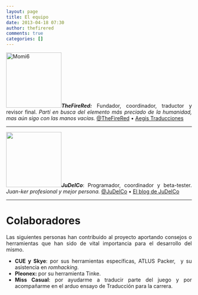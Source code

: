 ```yaml
---
layout: page
title: El equipo
date: 2013-04-18 07:30
author: thefirered
comments: true
categories: []
---
```

<p style="text-align:justify;"><img class="alignleft wp-image-163" src="http://eo3es.files.wordpress.com/2013/04/momi6.png" alt="Momi6" width="150" height="150" /><em><strong>TheFireRed:</strong></em> Fundador, coordinador, traductor y revisor final. <em>Partí en busca del elemento más preciado de la humanidad, mas aún sigo con las manos vacías.</em> <a title="TheFireRed en Twitter" href="https://twitter.com/TheFireRed" target="_blank">@TheFireRed</a> • <a title="Aegis Traducciones" href="http://aegis.romhackhispano.org/" target="_blank">Aegis Traducciones</a></p>


<hr />
<p style="text-align:justify;"><img class="alignleft" src="https://eo3es.files.wordpress.com/2013/04/629a185ddf3595e91eb4055b2dca7b39.png" alt="" width="150" height="150" /><em><strong>JuDelCo</strong></em>: Programador, coordinador y beta-tester. <em>Juan-ker profesional y mejor persona.</em> <a title="JuDelCo en Twitter" href="https://twitter.com/JuDelCo" target="_blank">@JuDelCo</a> • <a title="El blog de JuDelCo" href="http://judelco.wordpress.com" target="_blank">El blog de JuDelCo</a></p>


<hr />

<h1 style="text-align:justify;">Colaboradores</h1>
<p style="text-align:justify;">Las siguientes personas han contribuido al proyecto aportando consejos o herramientas que han sido de vital importancia para el desarrollo del mismo.</p>

<ul>
	<li style="text-align:justify;"><strong>CUE y Skye</strong>: por sus herramientas específicas, ATLUS Packer,  y su asistencia en <em>romhacking</em>.</li>
	<li style="text-align:justify;"><strong>Pleonex:</strong> por su herramienta Tinke.</li>
	<li style="text-align:justify;"><strong>Miss Casual</strong>: por ayudarme a traducir parte del juego y por acompañarme en el arduo ensayo de Traducción para la carrera.</li>
</ul>
